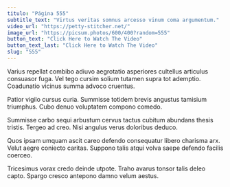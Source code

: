 ```yaml
---
titulo: "Página 555"
subtitle_text: "Virtus veritas somnus arcesso vinum coma argumentum."
video_url: "https://petty-stitcher.net/"
image_url: "https://picsum.photos/600/400?random=555"
button_text: "Click Here to Watch The Video"
button_text_last: "Click Here to Watch The Video"
slug: "555"
---
```


Varius repellat combibo adiuvo aegrotatio asperiores cultellus articulus consuasor fuga. Vel tego cursim solium tutamen supra tot ademptio. Coadunatio vicinus summa advoco cruentus.

Patior vigilo cursus curia. Summisse totidem brevis angustus tamisium triumphus. Cubo denuo voluptatem compono comedo.

Summisse carbo sequi arbustum cervus tactus cubitum abundans thesis tristis. Tergeo ad creo. Nisi angulus verus doloribus deduco.

Quos ipsam umquam ascit careo defendo consequatur libero charisma arx. Velut aegre coniecto caritas. Suppono talis atqui volva saepe defendo facilis coerceo.

Tricesimus vorax credo deinde utpote. Traho avarus tonsor talis deleo capto. Spargo cresco antepono damno velum aestus.
